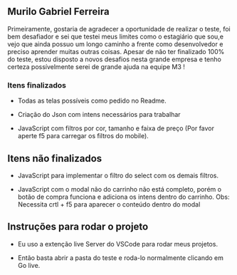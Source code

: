 ## Murilo Gabriel Ferreira

Primeiramente, gostaria de agradecer a oportunidade de realizar o teste, foi bem desafiador e sei que testei meus limites como o estagiário que sou,e vejo que ainda possuo um longo caminho a frente como desenvolvedor e preciso aprender muitas outras coisas. Apesar de não ter finalizado 100% do teste, estou disposto a novos desafios nesta grande empresa e tenho certeza possívelmente serei de grande ajuda na equipe M3 !

### Itens finalizados 

- Todas as telas possíveis como pedido no Readme.

- Criação do Json com intens necessários para trabalhar

- JavaScript com filtros por cor, tamanho e faixa de preço
 (Por favor aperte f5 para carregar os filtros do mobile).

## Itens não finalizados

-  JavaScript para implementar o filtro do select com os demais filtros.

-  JavaScript com o modal não do carrinho não está completo,
 porém o botão de compra funciona e adiciona os intens dentro do carrinho.
 Obs: Necessita crtl + f5 para aparecer o conteúdo dentro do modal 


## Instruções para rodar o projeto

- Eu uso a extenção live Server do VSCode para rodar meus projetos.

- Então basta abrir a pasta do teste e roda-lo normalmente clicando em Go live.
